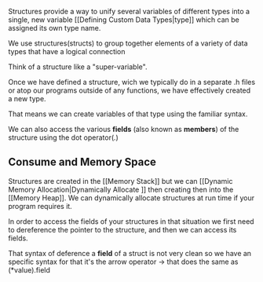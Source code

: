 Structures provide a way to unify several variables of different types into a single, new variable [[Defining Custom Data Types|type]] which can be assigned its own type name.

We use structures(structs) to group together elements of a variety of data types that have a logical connection

Think of a structure like a "super-variable".

Once we have defined a structure, wich we typically do in a separate .h files or atop our programs outside of any functions, we have effectively created a new type.

That means we can create variables of that type using the familiar syntax.

We can also access the various **fields** (also known as **members**) of the structure using the dot operator(*.*)

## Consume and Memory Space



Structures are created in the [[Memory Stack]] but we can [[Dynamic Memory Allocation|Dynamically Allocate ]] then creating then into the [[Memory Heap]]. We can dynamically allocate structures at run time if your program requires it.

In order to access the fields of your structures in that situation we first need to dereference the pointer to the structure, and then we can access its fields.

That syntax of deference a **field** of a struct is not very clean so we have an specific syntax for that it's the arrow operator -> that does the same as (*value).field